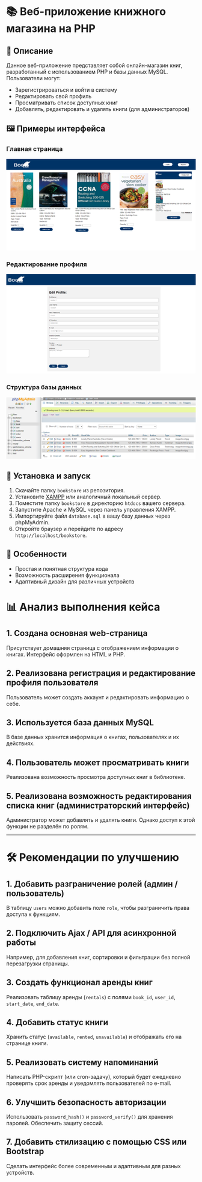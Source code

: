 # 📚 Веб-приложение книжного магазина на PHP

## 📝 Описание

Данное веб-приложение представляет собой онлайн-магазин книг, разработанный с использованием PHP и базы данных MySQL. Пользователи могут:

- Зарегистрироваться и войти в систему
- Редактировать свой профиль
- Просматривать список доступных книг
- Добавлять, редактировать и удалять книги (для администраторов)

## 🖼️ Примеры интерфейса

### Главная страница
![Главная страница](/main/homepage.PNG)

### Редактирование профиля
![Редактирование профиля](/main/editprofile.PNG)

### Структура базы данных
![База данных](/main/db.PNG)

## 🧩 Установка и запуск

1. Скачайте папку `bookstore` из репозитория.
2. Установите [XAMPP](https://www.apachefriends.org/index.html) или аналогичный локальный сервер.
3. Поместите папку `bookstore` в директорию `htdocs` вашего сервера.
4. Запустите Apache и MySQL через панель управления XAMPP.
5. Импортируйте файл `database.sql` в вашу базу данных через phpMyAdmin.
6. Откройте браузер и перейдите по адресу `http://localhost/bookstore`.

## 📌 Особенности

- Простая и понятная структура кода
- Возможность расширения функционала
- Адаптивный дизайн для различных устройств

# 📊 Анализ выполнения кейса

## 1. Создана основная web-страница 
   Присутствует домашняя страница с отображением информации о книгах. Интерфейс оформлен на HTML и PHP.

## 2. Реализована регистрация и редактирование профиля пользователя
   Пользователь может создать аккаунт и редактировать информацию о себе.

## 3. Используется база данных MySQL
   В базе данных хранится информация о книгах, пользователях и их действиях.

## 4. Пользователь может просматривать книги
   Реализована возможность просмотра доступных книг в библиотеке.

## 5. Реализована возможность редактирования списка книг (администраторский интерфейс) 
   Администратор может добавлять и удалять книги. Однако доступ к этой функции не разделён по ролям.

---

# 🛠 Рекомендации по улучшению

## 1. Добавить разграничение ролей (админ / пользователь)
   В таблицу `users` можно добавить поле `role`, чтобы разграничить права доступа к функциям.

## 2. Подключить Ajax / API для асинхронной работы
   Например, для добавления книг, сортировки и фильтрации без полной перезагрузки страницы.

## 3. Создать функционал аренды книг
   Реализовать таблицу аренды (`rentals`) с полями `book_id`, `user_id`, `start_date`, `end_date`.

## 4. Добавить статус книги
   Хранить статус (`available`, `rented`, `unavailable`) и отображать его на странице книги.

## 5. Реализовать систему напоминаний
   Написать PHP-скрипт (или cron-задачу), который будет ежедневно проверять срок аренды и уведомлять пользователей по e-mail.

## 6. Улучшить безопасность авторизации 
   Использовать `password_hash()` и `password_verify()` для хранения паролей. Обеспечить защиту сессий.

## 7. Добавить стилизацию с помощью CSS или Bootstrap  
   Сделать интерфейс более современным и адаптивным для разных устройств.

